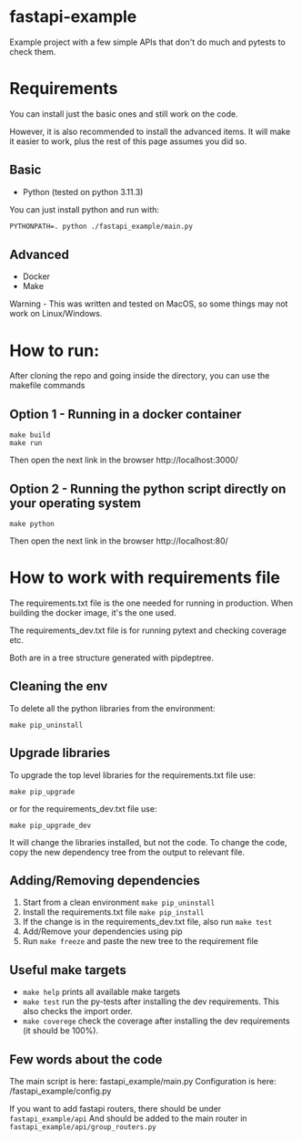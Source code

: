 # fastapi-example
Example project with a few simple APIs that don't do much and pytests to check them.


# Requirements

You can install just the basic ones and still work on the code.

However, it is also recommended to install the advanced items.
It will make it easier to work, plus the rest of this page assumes you did so.


## Basic
* Python (tested on python 3.11.3)

You can just install python and run with:

```markdown
PYTHONPATH=. python ./fastapi_example/main.py 
```

## Advanced

* Docker
* Make


Warning -
This was written and tested on MacOS, so some things may not work on Linux/Windows.

# How to run:

After cloning the repo and going inside the directory, you can use the makefile commands  

## Option 1 - Running in a docker container
```
make build  
make run  
```
Then open the next link in the browser http://localhost:3000/

## Option 2 - Running the python script directly on your operating system
```
make python
```
Then open the next link in the browser http://localhost:80/


# How to work with requirements file
The requirements.txt file is the one needed for running in production.
When building the docker image, it's the one used.

The requirements_dev.txt file is for running pytext and checking coverage etc.

Both are in a tree structure generated with pipdeptree.

## Cleaning the env

To delete all the python libraries from the environment:
```
make pip_uninstall
```
## Upgrade libraries

To upgrade the top level libraries for the requirements.txt file use:
```
make pip_upgrade
```

or for the requirements_dev.txt file use:

```
make pip_upgrade_dev
```

It will change the libraries installed, but not the code.
To change the code, copy the new dependency tree from the output to relevant file.


## Adding/Removing dependencies
1. Start from a clean environment `make pip_uninstall`
2. Install the requirements.txt file `make pip_install`
3. If the change is in the requirements_dev.txt file, also run `make test`
4. Add/Remove your dependencies using pip
5. Run `make freeze` and paste the new tree to the requirement file


## Useful make targets
* `make help` prints all available make targets
* `make test` run the py-tests after installing the dev requirements. This also checks the import order.
* `make coverege` check the coverage after installing the dev requirements (it should be 100%).


## Few words about the code
The main script is here: fastapi_example/main.py
Configuration is here: /fastapi_example/config.py

If you want to add fastapi routers, there should be under `fastapi_example/api`
And should be added to the main router in `fastapi_example/api/group_routers.py` 